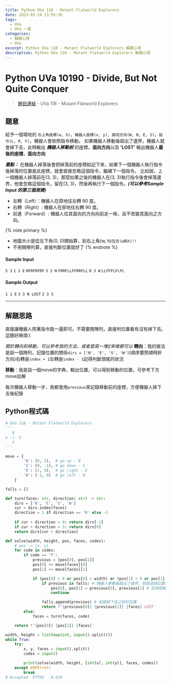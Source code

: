 ```yaml
---
title: Python UVa 118 - Mutant Flatworld Explorers
date: 2023-03-19 13:55:35
tags:
  - UVa
  - UVa 一星
categories:
  - 解題心得
  - UVa
excerpt: Python UVa 118 - Mutant Flatworld Explorers 解題心得
description: Python UVa 118 - Mutant Flatworld Explorers 解題心得
---
```

# Python UVa 10190 - Divide, But Not Quite Conquer

>[題目連結](https://onlinejudge.org/index.php?option=com_onlinejudge&Itemid=8&page=show_problem&category=0&problem=54&mosmsg=Submission+received+with+ID+28318420) - UVa 118 - Mutant Flatworld Explorers



## 題意
給予一個場地的 `右上角座標(w, h)`，`機器人座標(x, y), 面向方向(W, N, E, S)`，`指令(L, R, F)`，機器人會依照指令移動。
如果機器人移動後超出了邊界，機器人就會掉下去，此時輸出 ***機器人移動前*** 的座標，**面向方向**以及 **'LOST'**
輸出機器人**最後的座標**，**面向方向**

***重點：***
在機器人掉落後會把掉落前的座標給記下來，如果下一個機器人執行指令後掉落的位置是此座標，就會直接忽略這個指令，繼續下一個指令。
比如說，上一個機器人掉落前在(3, 3)，那麼如果之後的機器人在(3, 3)執行指令後會掉落邊界，他會忽略這個指令，留在(3, 3)，然後再執行下一個指令。***(可以參考Sample Input 的第三個測資)***
* 左轉（Left）：機器人在原地往左轉 90 度。
* 右轉（Right）: 機器人在原地往右轉 90 度。
* 前進（Forward）: 機器人往其面向的方向向前走一格，且不改變其面向之方向。

{% note primary %}
 - 地圖大小是從左下角(0, 0)開始算，到右上角(w, h)`包含(w和h)!!`
 - 不用開陣列算，直接判斷位置就好了
{% endnote %}

#### Sample Input 
`5 3`
`1 1 E`
`RFRFRFRF`
`3 2 N`
`FRRFLLFFRRFLL`
`0 3 W`
`LLFFFLFLFL`

#### Sample Output 
`1 1 E`
`3 3 N LOST`
`2 3 S`

---
## 解題思路
直接讓機器人照著指令跑一遍即可。不需要開陣列，直接判位置看有沒有掉下去。這題好麻煩:(

*關於轉向和移動，可以參考我的方法，或者是寫一堆if來做都可以*
**轉向**：我的做法是設一個陣列，記錄位置的關係`dirs = ['N', 'E', 'S', 'W']`(順序要照順時針方向)右轉是`index + 1`左轉是`index - 1`記得判斷頭尾的狀況

**移動**：我是設一個move的字典，輸出位置，可以得到移動的位置，可參考下方move註解

每次機器人移動一步，我都會用`previous`來記錄移動前的座標，方便機器人掉下去後紀錄



## Python程式碼
```python
# UVa 118 - Mutant Flatworld Explorers
'''
   N
w -|- E
   S
'''

move = {
        'N': (0, 1),  # go up - N
        'S': (0, -1), # go down - S
        'E': (1, 0),  # go right - E
        'W': (-1, 0)  # go left - W
    }

falls = []

def turn(faces: str, direction: str) -> str:
    dirs = ['N', 'E', 'S', 'W']
    cur = dirs.index(faces)
    direction = 1 if direction == 'R' else -1
    
    if cur + direction < 0: return dirs[-1]
    if cur + direction > 3: return dirs[0]
    return dirs[cur + direction]

def solve(width, height, pos, faces, codes):
    # pos -> [x, y]
    for code in codes:
        if code == 'F':
            previous = [pos[0], pos[1]]
            pos[0] += move[faces][0]
            pos[1] += move[faces][1]

            if (pos[0] < 0 or pos[0] > width) or (pos[1] < 0 or pos[1] > height): # 判斷機器人是否超出邊界
                if previous in falls: # 機器人移動後超出了邊界，但是這個位置已經被紀錄過了，所以忽略此指令
                    pos[0], pos[1] = previous[0], previous[1] # 記得把機器人位置移到移動前的位置
                    continue

                falls.append(previous) # 紀錄掉下去之前的位置
                return f'{previous[0]} {previous[1]} {faces} LOST'
        else:
            faces = turn(faces, code)

    return f'{pos[0]} {pos[1]} {faces}'

width, height = list(map(int, input().split()))
while True:
    try:
        x, y, faces = input().split()
        codes = input()

        print(solve(width, height, [int(x), int(y)], faces, codes))
    except EOFError:
        break
# Accepted	PYTH3	0.010
```